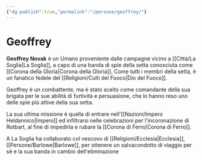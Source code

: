 ```yaml
---
{"dg-publish":true,"permalink":"/persone/geoffrey/"}
---
```


# Geoffrey

**Geoffrey Novak** è un Umano proveniente dalle campagne vicino a [[Città/La Soglia\|La Soglia]], a capo di una banda di spie della setta conosciuta come [[Corona della Gloria\|Corona della Gloria]]. Come tutti i membri della setta, è un fanatico fedele del [[Religioni/Culti del Fuoco\|Dio del Fuoco]]. 

Geoffrey è un combattente, ma è stato scelto come comandante della sua brigata per le sue abilità di furtività e persuasione, che lo hanno reso uno delle spie più attive della sua setta. 

La sua ultima missione è quella di entrare nell'[[Nazioni/Impero Heldannico\|Impero]] ed infiltrarsi nelle celebrazioni per l'incoronazione di Rotbart, al fine di impedirla e rubare la [[Corona di Ferro\|Corona di Ferro]]. 

A La Soglia ha collaborato col vescovo di [[Religioni/Ecclesia\|Ecclesia]], [[Persone/Barlowe\|Barlowe]], per ottenere un salvacondotto di viaggio per sé e la sua banda in cambio dell'eliminazione